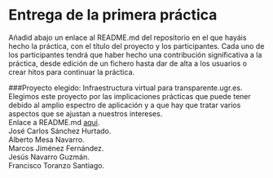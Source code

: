 # Entrega de la primera práctica

Añadid abajo un enlace al README.md del repositorio en el que hayáis hecho la práctica, con el título del proyecto y los participantes. Cada uno de los participantes tendrá que haber hecho una contribución significativa a la práctica, desde edición de un fichero hasta dar de alta a los usuarios o crear hitos para continuar la práctica. 

###Proyecto elegido: Infraestructura virtual para transparente.ugr.es.
Elegimos este proyecto por las implicaciones prácticas que puede tener debido al amplio espectro de aplicación y a que hay que tratar varios aspectos que se ajustan a nuestros intereses. <br />
Enlace a README.md [aquí](https://github.com/AM83/Proyecto-IV/blob/master/README.md). <br />
José Carlos Sánchez Hurtado. <br />
Alberto Mesa Navarro. <br />
Marcos Jiménez Fernández. <br />
Jesús Navarro Guzmán. <br />
Francisco Toranzo Santiago. <br />
